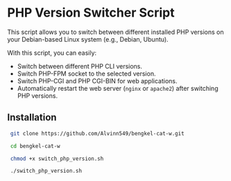 # PHP Version Switcher Script

This script allows you to switch between different installed PHP versions on your Debian-based Linux system (e.g., Debian, Ubuntu).

With this script, you can easily:

- Switch between different PHP CLI versions.
- Switch PHP-FPM socket to the selected version.
- Switch PHP-CGI and PHP CGI-BIN for web applications.
- Automatically restart the web server (`nginx` or `apache2`) after switching PHP versions.

## Installation

   ```bash
    git clone https://github.com/Alvinn549/bengkel-cat-w.git

    cd bengkel-cat-w

    chmod +x switch_php_version.sh

    ./switch_php_version.sh
